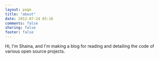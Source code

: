 ```yaml
---
layout: page
title: "about"
date: 2012-07-24 03:16
comments: false
sharing: false
footer: false
---
```

Hi, I'm Shaina, and I'm making a blog for reading and detailing the code of various open source projects.
